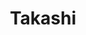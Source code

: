 ---
layout: place
title: Takashi
permalink: /utah/salt-lake-city/takashi.html
stateAbbr: UT
stateName: Utah
cityName: Salt Lake City
seo:
  type: restaurant
  links: http://takashisushi.com/
place_id: ChIJySRBGhD1UocRvck4jYN0_jA
photos:
  - name: >-
      places/ChIJySRBGhD1UocRvck4jYN0_jA/photos/AeeoHcKw0jXiKzoVBypYkhiWkSUkBfPJGpQtxnc9dATtnwEmBeIDGOYYyPyTAWhEd2a8vgEIr1LSzBpjSYw_NszWrTDmGwZ2C9eiZR9X7A2pzienFm3kYCTTTlinOPijZXO-9KCOyj4Fi2DpzBZ9NlshhztE1--jq7_wV0C7WOZq3Kbkz0yZQPOV3BZ7co10YOeGVR77vksEeUrGinMDTYOjFBq_4rjgSxDq0NM6wYdHPbVeNxQq4fkfqMbEAFf_7EnED6J8-2tpJiPANrMtnHy8qldhCGqWBK0zv1BiMuA9XKIbua4K48f1Vmc1DlBCarEkxA2E5FzSTzx3zkT8lIhCFVY9avIFYeMfK5OAjea8gR9FlcC3oGpoZaJuM0Or-HhMvXUPTxF0SNJFOyKVYrVMy7eGxxXM9cGsAPSNqLjOiI_h8E1T
    widthPx: 4032
    heightPx: 2268
    authorAttributions:
      - displayName: paolo polizzy
        uri: https://maps.google.com/maps/contrib/113539442713372936191
        photoUri: >-
          https://lh3.googleusercontent.com/a-/ALV-UjXC1XmQ3hnMBQbI3TATtHz0TnM_HEGH3DjkqNTuR8fbFcuvjL8v7Q=s100-p-k-no-mo
    flagContentUri: >-
      https://www.google.com/local/imagery/report/?cb_client=maps_api_places.places_api&image_key=!1e10!2sCIHM0ogKEICAgICE4NLo4wE&hl=en-US
    googleMapsUri: >-
      https://www.google.com/maps/place//data=!3m4!1e2!3m2!1sCIHM0ogKEICAgICE4NLo4wE!2e10!4m2!3m1!1s0x8752f5101a4124c9:0x30fe74838d38c9bd
  - name: >-
      places/ChIJySRBGhD1UocRvck4jYN0_jA/photos/AeeoHcK8gnUkfd7OS8TibNFNNbUBC5acKyJwQq-7RoRyVyS6SQpH943u-Ur6oieWwMATK4cgS2PaTnjddHFcNx2HB1iA9rMJ6GbzS2rb5LyQ6sPgVcmEgCuHz0J1-xZRdUkiWUrrGfjB1yuFV5FLGUEcMDhBgTfDpyoSV4x0LDCcS_djVwrnPCE3tMJ24B9eScnvHE-_uoj0_GDWGXd_T6rzuysAZNWrYf4CyKrL1TuhurcAJokVIAgsa11tUfmoHbneCUyqZVCmOnjYpWLyfu7nPVM-IVICKrCm0z-VkwVzTyW6ejasZ05p_Ip8NfhaOH0-Ke7oZ4pbFpWAKgp9FIjcY2SYIFNkRsInyjMKZ5hmDDfLyNC20fgs5toxDBJqP2r3hU2luPWCteWdjmMws2fKpdVkCGGIZnY7POplZOhwev-0uNQ
    widthPx: 4032
    heightPx: 3024
    authorAttributions:
      - displayName: Courtney Haueter (Paperelli)
        uri: https://maps.google.com/maps/contrib/109926194020683655408
        photoUri: >-
          https://lh3.googleusercontent.com/a-/ALV-UjWK4ngdolByL5v4ZZHUyn_qJ4UX83-owFLwgov_fxdOQRAmDDT2iQ=s100-p-k-no-mo
    flagContentUri: >-
      https://www.google.com/local/imagery/report/?cb_client=maps_api_places.places_api&image_key=!1e10!2sCIHM0ogKEICAgID4ycbvgwE&hl=en-US
    googleMapsUri: >-
      https://www.google.com/maps/place//data=!3m4!1e2!3m2!1sCIHM0ogKEICAgID4ycbvgwE!2e10!4m2!3m1!1s0x8752f5101a4124c9:0x30fe74838d38c9bd
  - name: >-
      places/ChIJySRBGhD1UocRvck4jYN0_jA/photos/AeeoHcLmpDS-FJOQY5r8aPQr7jZaQWU_x4Ak97VSwXvak1HrM6PGzSSNt0dBEnc_qaLw0hiazIR_ZOGdQHXYWPfaXl46wS_ibd19jj7f9RnPvktvMD9fAMMygpu1V5h8PSj2JH6QjTvrVBuWUllpnZa2weEX8WnLhMIxOBnZLtBM4oyV2p3V2jtqUqHC1xIu_CKh4UYLUPAcOSDrjr0c-OsyaC0HCedVEDeu0GglmaUG7N-EO8YRU25td1m3NCROPMQJAM1P3t8ZEAldO0Q02RYA0iGRCZE0heKJ4Gh61oLX-6HWMvptAMhkWgim1Qz93uum7h5MoU9wOWxA-RocR4zEpJ0kchpYUttmCO7nDXfJjmSqry3xAlua5HnWchLp_7QI1ETTnRW9xS1yC_BBaBE8rzcQNQDmi0MR18KPTR2-Jvk
    widthPx: 3600
    heightPx: 4800
    authorAttributions:
      - displayName: d o
        uri: https://maps.google.com/maps/contrib/101449615754420452047
        photoUri: >-
          https://lh3.googleusercontent.com/a/ACg8ocIN0WZHUR6faMhdsdd_1elPq88MEzcX8sxMuRDZwnCEpDsM_A=s100-p-k-no-mo
    flagContentUri: >-
      https://www.google.com/local/imagery/report/?cb_client=maps_api_places.places_api&image_key=!1e10!2sCIHM0ogKEICAgMCo2bXnMQ&hl=en-US
    googleMapsUri: >-
      https://www.google.com/maps/place//data=!3m4!1e2!3m2!1sCIHM0ogKEICAgMCo2bXnMQ!2e10!4m2!3m1!1s0x8752f5101a4124c9:0x30fe74838d38c9bd
  - name: >-
      places/ChIJySRBGhD1UocRvck4jYN0_jA/photos/AeeoHcK1wvI5lQSfy1_ycsGqrdcMsPxcM4TChxekuuUlFmzN8bEREwKaPRrcwy9G6fU0ZcKWbG1VyZt9p8kp8ZWDTMIUq6dzQ_wQW8REyemWgVCVi9VHTm1cQZ5i3WtFZoZ-K2RWWPgKEpdgUDdTO8R6tKWc5kSR2vOaS9ZEw-ixCLy-u1qZjI0oalmqSh368RfyHMJdvpIw76JLONOrXjgl8dc4RIIK4lZp9Z71hs31qii0DkbB1TuPrfHr9LxZzAvh7DXz_JP8nJBd08HmLQmd9BCVzn3GMGFB9vfngsvvPhQoimW-cjUS65bYgZsIZ8Yzm-YV5Lx44NfYIM4-fs4rOMtreSZWp7be0rwGTI6-4okUQjVBP-JrBBYrcsNfZYAbWIlZ7DBz5Sxegf72WUWrybQG0YFZwRug-ls6ETCl1aHV8eR8
    widthPx: 3000
    heightPx: 3063
    authorAttributions:
      - displayName: Aaron Kamnetz
        uri: https://maps.google.com/maps/contrib/114374676326458873650
        photoUri: >-
          https://lh3.googleusercontent.com/a-/ALV-UjUiVrtomg1Ceh1WrOs7PmSOuv_euMZbzPmshO-HWz2c1BeUe8Tx=s100-p-k-no-mo
    flagContentUri: >-
      https://www.google.com/local/imagery/report/?cb_client=maps_api_places.places_api&image_key=!1e10!2sCIHM0ogKEICAgIC_hMqE3QE&hl=en-US
    googleMapsUri: >-
      https://www.google.com/maps/place//data=!3m4!1e2!3m2!1sCIHM0ogKEICAgIC_hMqE3QE!2e10!4m2!3m1!1s0x8752f5101a4124c9:0x30fe74838d38c9bd
  - name: >-
      places/ChIJySRBGhD1UocRvck4jYN0_jA/photos/AeeoHcLWRJe3e4iGuoO5bRQ71SeGFBEz0KyC4ANUb14LS46UGzkUMD0BBpBlTpOErlfzrJ966OschxkAIFp5FmCpK8ZpOv4oaZz3388ovnE5-P3py-koeOVdzcMArsaP0i8-gckWVkOKXIdwQTCqHWVGNGNGkYrNRHhz_tgC5mBzJqUuTl99ohDG1w7wcvd8G_IkU6F_T2COjFUyYnmDrnr0rwlt_aVWJtQhJlsDXlzL4ZxUC28FKaKdT4KHai7J4obN7GTmtdRFsH1GMkHGKm71rdkL17-ZAG900PXiFzj96HMwKsrnQUJTYntjJUozNAPRU3Hl0MmzTJmKXIf5_Z7HA3vbim8epH3wqmoH5gctaCG88LbFdPsecNOajS0cP4kuDwZBwoMmwbzLu9DGHwPPaxLyH41Yt_iAG8NjyslPt9uzOQ
    widthPx: 4032
    heightPx: 3024
    authorAttributions:
      - displayName: Jason Seeking
        uri: https://maps.google.com/maps/contrib/114486047944476167426
        photoUri: >-
          https://lh3.googleusercontent.com/a-/ALV-UjWM-CGKs1-0Qv_1BivSzFhow9pDSIs7wlMr413VPbM7cJj_kvER=s100-p-k-no-mo
    flagContentUri: >-
      https://www.google.com/local/imagery/report/?cb_client=maps_api_places.places_api&image_key=!1e10!2sCIHM0ogKEICAgIDby_GASA&hl=en-US
    googleMapsUri: >-
      https://www.google.com/maps/place//data=!3m4!1e2!3m2!1sCIHM0ogKEICAgIDby_GASA!2e10!4m2!3m1!1s0x8752f5101a4124c9:0x30fe74838d38c9bd
  - name: >-
      places/ChIJySRBGhD1UocRvck4jYN0_jA/photos/AeeoHcIWOG9uaXM09GVTMRaWjSPSspa1vpE8Jx4OZ-SpjnYyvkbuQ5PXnsfp9eYlwvtIjOUP0WmlOHIeh9H16y4toprvcSn4itnjZ9Fl3NQ76F_JTQYdNJug6vwim3DnOEEJZcaC9gylS1n-FO3pypH6Bik50qwX5uZcOc9dHGY3uDADKtpFGHUhLuuEOFvHvDvali32tyTRSjMX2xHwhZwx2mqdWbMCfDtVBrG9oKveNcTJRa5jQ2gKE7-f14pRvaAyPgpSQzuwY6vz_0gXyo_P1LGDHq3j45bSk9NtuogaCUKM45DITDbVK_YzIU8oVzMFhhlL1vvoSA9U5n5rJ3u17Fok0Meko_zn-1Ta1Uvv8pa0pdwrMZdMbfXEzPmjvJAVy-ZB3cY-jZJ82w0H-eGq-DaxY-SKj5yH7PBWf--geEyyJDs
    widthPx: 3024
    heightPx: 4032
    authorAttributions:
      - displayName: Jimi Mark
        uri: https://maps.google.com/maps/contrib/105483476580994938314
        photoUri: >-
          https://lh3.googleusercontent.com/a/ACg8ocKx_KmxNVzGsg_lLFI4VquNXsRgCBOrgFko9daeuQHOMiZcByA=s100-p-k-no-mo
    flagContentUri: >-
      https://www.google.com/local/imagery/report/?cb_client=maps_api_places.places_api&image_key=!1e10!2sCIHM0ogKEICAgIDnlaiE0QE&hl=en-US
    googleMapsUri: >-
      https://www.google.com/maps/place//data=!3m4!1e2!3m2!1sCIHM0ogKEICAgIDnlaiE0QE!2e10!4m2!3m1!1s0x8752f5101a4124c9:0x30fe74838d38c9bd
  - name: >-
      places/ChIJySRBGhD1UocRvck4jYN0_jA/photos/AeeoHcKRbGIsXYDBQ-MV5tTQjH-SIkpH0qEpdhw4ODkhSRyys-AeWgPJw2PjLerPVu2s2OGeg1kTVZEDFS0aa3nI809lTHVfJc4748CtDttdAObZq8OV4xetNQW2dqiv4B2Z4TScSBMKGZZYL0uyqXCDbWMo7eXb_OkHsqHAeS5_p6ahvApDJzC5rcsGxzTDyk5XSK04ViAR8CpRKB18FcMaJEvIAHLxZ67-T7jfv6Wy7v3FOK8_ucEf8DXLvuUSTbF11NIOB59uVzZXrydoxkTZ9dps4iIsRXAku7ZOuFutp7AC5U7uupSeJzXzFXhsatgzvGu2Gr6TH49LN7MoEYJoV1Fm_w65jUchv6u3GdMt2svqECp7nrAs06H1K4P3QjF8axzb-MopCz8stiQb0Huz5RLCk22Rzd0fFUSKHA50QVWW-g
    widthPx: 3024
    heightPx: 4032
    authorAttributions:
      - displayName: Patricia Zavala
        uri: https://maps.google.com/maps/contrib/113969574628766813293
        photoUri: >-
          https://lh3.googleusercontent.com/a-/ALV-UjXAMM50ifOySwA_aDLql7XbY70AnAWK3OPH2SEzseyTMGnfsoXD=s100-p-k-no-mo
    flagContentUri: >-
      https://www.google.com/local/imagery/report/?cb_client=maps_api_places.places_api&image_key=!1e10!2sCIHM0ogKEICAgIC7tfnTOg&hl=en-US
    googleMapsUri: >-
      https://www.google.com/maps/place//data=!3m4!1e2!3m2!1sCIHM0ogKEICAgIC7tfnTOg!2e10!4m2!3m1!1s0x8752f5101a4124c9:0x30fe74838d38c9bd
  - name: >-
      places/ChIJySRBGhD1UocRvck4jYN0_jA/photos/AeeoHcJDlmsX_D8TzVzPIGKJ1wwz1d9BBsDQ4NaVNvHfwA_kbDSqcPmhMlrFSRcVgOng53CDsyC1XlU6K7ory36BWihiq_TyAgJymGBbWUzWVSuAXQ3WpLMkFfacloHZVoxWMxvbi_ZL8CsLJn7QX6I-NdlyT9ZFgl_VrbMEl_xW6lVB2rxtBHniYsq0nqF3R0TCHq-tLf7yxrdYk18v6gR3sgQQhc12yJBIdSfW_4xnVq4hf4jw9wPndjaVqswJYUBahCKpCdMzs3N2nEpAnzghOebsgMK6WV5k9PmZ9E6koM5YqwKvgAQ7zc5FqdLSwL_s3EL-yQvVjfX97FTiYEZEqc09ScbmzIMCnFnCh6DNKn0HJ73bnNDo55LnuNQ4qVrxAKMfTPXaTAaFFVXRb5tcVsaLw8XMlymqYYhDZRmNp_nnN26B
    widthPx: 2250
    heightPx: 2252
    authorAttributions:
      - displayName: Ziyuan Wang
        uri: https://maps.google.com/maps/contrib/111820666023498289176
        photoUri: >-
          https://lh3.googleusercontent.com/a/ACg8ocLVu9T59svkArIRbirTGGys8qpKgeyr7FcZykI1LxhXnUBjQA=s100-p-k-no-mo
    flagContentUri: >-
      https://www.google.com/local/imagery/report/?cb_client=maps_api_places.places_api&image_key=!1e10!2sCIHM0ogKEICAgIC1oa2MxAE&hl=en-US
    googleMapsUri: >-
      https://www.google.com/maps/place//data=!3m4!1e2!3m2!1sCIHM0ogKEICAgIC1oa2MxAE!2e10!4m2!3m1!1s0x8752f5101a4124c9:0x30fe74838d38c9bd
  - name: >-
      places/ChIJySRBGhD1UocRvck4jYN0_jA/photos/AeeoHcLojt-ll_mGUFeB1TLSuldFzkW9SnlxQzL4wm4-ycxDTFkHDYzb5cW1sw778ryhOO5uMRt4AMV1DT9Nm8whRVDcySOSNlqw3Y-lJ3lP_0VYuKug60k4JFs4UBWWVgnuAYqrdOezGkaDvNfcx16s_QtyFFgfndX1ebxOUJCx4KrGVUBVSqXW7OepyzdLZns8sG1CBo1XsCCG8aMQbC-QSJ6P9rDyzMxk2fYe3-fqa3ldwXOlJ-Nt5sgUGuJuHHjM6brP0TQpeHmKaBDBKAIpCbFKuX0sryN0voyIDSmv6UY3okYssRIEHovwydp-6ijvLhv84NBN894POm4Zi6AYKRZiaW-Uj95rysddFcG7zvS6-W1fyjhcm7sgFZ3xzl5NJimb2Fsq4Iz9x6OApdkaM6FwuBvYh5IwM8ibaxBqa1M1OA
    widthPx: 4032
    heightPx: 2268
    authorAttributions:
      - displayName: Andrea Nava
        uri: https://maps.google.com/maps/contrib/109967952370306001483
        photoUri: >-
          https://lh3.googleusercontent.com/a-/ALV-UjUJ_FKP_gnJrqr-JxkDbJmkyREy7-vNVITQgUtJuNCdAxdr6EOF=s100-p-k-no-mo
    flagContentUri: >-
      https://www.google.com/local/imagery/report/?cb_client=maps_api_places.places_api&image_key=!1e10!2sCIHM0ogKEICAgICX2L32JA&hl=en-US
    googleMapsUri: >-
      https://www.google.com/maps/place//data=!3m4!1e2!3m2!1sCIHM0ogKEICAgICX2L32JA!2e10!4m2!3m1!1s0x8752f5101a4124c9:0x30fe74838d38c9bd
  - name: >-
      places/ChIJySRBGhD1UocRvck4jYN0_jA/photos/AeeoHcIl5GOYnCjW_LQGlVPRoMN3sy9P2vMghH2y0guxcxbrTjNGFr-bOMxpv8APZ8LS5qUFs45sOHNNncKWNE8N43WJ2YkBjJV7G_ERoWgQBgrxb58XF2qhF54HKop_EIxfSjMmZq8tIsOi1ypilFqRYMPf2cAybqTqxUB3Kdeno8lmnvCZIpKm4JkY8awXFo3Se-QAKXWeXPXq-i147t3vLndGwP7qvZSgnSVLY0GMMF2DeMgeI3AWoi2jae9qOOrAOl-TBRpuhstkaHCT-VaR1evnOGnOhg6Wx6PtgzwpbfzIjCPiTiU0s81RCiGPOzMV9F7v6wWSEIfP81-5lnR7iv8bEK8bD6jis5NUI7lhyx97pIk7rQ1Fn5xOmKSz9v-7TUf4BbONGIYJDI2iBAv-2GDfQMG5ZWuU1rzxPFigdBt29w
    widthPx: 3024
    heightPx: 4032
    authorAttributions:
      - displayName: Michelle Chen
        uri: https://maps.google.com/maps/contrib/110200458743737832135
        photoUri: >-
          https://lh3.googleusercontent.com/a/ACg8ocK_JGWPijH4M1FleUUxIzvnndW6DdYxeLbQ_QSOyYYzpiHY6s0=s100-p-k-no-mo
    flagContentUri: >-
      https://www.google.com/local/imagery/report/?cb_client=maps_api_places.places_api&image_key=!1e10!2sCIHM0ogKEICAgICfw8OeJw&hl=en-US
    googleMapsUri: >-
      https://www.google.com/maps/place//data=!3m4!1e2!3m2!1sCIHM0ogKEICAgICfw8OeJw!2e10!4m2!3m1!1s0x8752f5101a4124c9:0x30fe74838d38c9bd
address: 18 W Market St, Salt Lake City, UT 84101, USA
street: 18 W Market St
city: Salt Lake City
state: UT
zip: '84101'
country: USA
neighborhood: Rio Grande
latitude: '40.761832'
longitude: '-111.891870'
accessibility_options:
  wheelchairAccessibleParking: true
  wheelchairAccessibleEntrance: true
  wheelchairAccessibleRestroom: true
  wheelchairAccessibleSeating: true
business_status: OPERATIONAL
name: Takashi
google_maps_links:
  directionsUri: >-
    https://www.google.com/maps/dir//''/data=!4m7!4m6!1m1!4e2!1m2!1m1!1s0x8752f5101a4124c9:0x30fe74838d38c9bd!3e0
  placeUri: https://maps.google.com/?cid=3530387266263894461
  writeAReviewUri: >-
    https://www.google.com/maps/place//data=!4m3!3m2!1s0x8752f5101a4124c9:0x30fe74838d38c9bd!12e1
  reviewsUri: >-
    https://www.google.com/maps/place//data=!4m4!3m3!1s0x8752f5101a4124c9:0x30fe74838d38c9bd!9m1!1b1
  photosUri: >-
    https://www.google.com/maps/place//data=!4m3!3m2!1s0x8752f5101a4124c9:0x30fe74838d38c9bd!10e5
primary_type: Japanese Restaurant
opening_hours:
  openNow: false
  periods:
    - open:
        day: 1
        hour: 11
        minute: 30
      close:
        day: 1
        hour: 14
        minute: 0
    - open:
        day: 1
        hour: 17
        minute: 30
      close:
        day: 1
        hour: 22
        minute: 0
    - open:
        day: 2
        hour: 11
        minute: 30
      close:
        day: 2
        hour: 14
        minute: 0
    - open:
        day: 2
        hour: 17
        minute: 30
      close:
        day: 2
        hour: 22
        minute: 0
    - open:
        day: 3
        hour: 11
        minute: 30
      close:
        day: 3
        hour: 14
        minute: 0
    - open:
        day: 3
        hour: 17
        minute: 30
      close:
        day: 3
        hour: 22
        minute: 0
    - open:
        day: 4
        hour: 11
        minute: 30
      close:
        day: 4
        hour: 14
        minute: 0
    - open:
        day: 4
        hour: 17
        minute: 30
      close:
        day: 4
        hour: 22
        minute: 0
    - open:
        day: 5
        hour: 11
        minute: 30
      close:
        day: 5
        hour: 14
        minute: 0
    - open:
        day: 5
        hour: 17
        minute: 30
      close:
        day: 5
        hour: 22
        minute: 0
    - open:
        day: 6
        hour: 17
        minute: 0
      close:
        day: 6
        hour: 22
        minute: 0
  weekdayDescriptions:
    - 'Monday: 11:30 AM – 2:00 PM, 5:30 – 10:00 PM'
    - 'Tuesday: 11:30 AM – 2:00 PM, 5:30 – 10:00 PM'
    - 'Wednesday: 11:30 AM – 2:00 PM, 5:30 – 10:00 PM'
    - 'Thursday: 11:30 AM – 2:00 PM, 5:30 – 10:00 PM'
    - 'Friday: 11:30 AM – 2:00 PM, 5:30 – 10:00 PM'
    - 'Saturday: 5:00 – 10:00 PM'
    - 'Sunday: Closed'
  nextOpenTime: '2025-05-03T23:00:00Z'
secondary_opening_hours:
  regular:
    weekdayDescriptions: null
    type: null
  current:
    weekdayDescriptions: null
    type: null
phone: (801) 519-9595
price_level: PRICE_LEVEL_MODERATE
price_range: $50 &ndash; $100
rating: '4.6'
rating_count: 3008
website: http://takashisushi.com/
description: >-
  Discover Takashi in Salt Lake City, UT$$$Takashi in Salt Lake City, UT, stands
  out as a premier Japanese restaurant offering an upscale dining experience
  centered around fresh sushi and traditional flavors. The spot features a
  contemporary atmosphere with a focus on signature rolls, sashimi, and a
  thoughtfully curated selection of sake, making it a go-to for those seeking
  authentic Japanese cuisine. Accessibility is a key highlight, with options
  like wheelchair-friendly entrances and seating that ensure everyone can enjoy
  the meal comfortably. Diners appreciate the variety of dishes that blend
  classic techniques with creative presentations, all served in a setting that
  elevates the overall enjoyment. Whether you're exploring sushi restaurants in
  the area, this establishment delivers a refined yet approachable vibe that
  captures the essence of Japanese dining.
generative_summary: >-
  Discover Takashi in Salt Lake City, UT$$$Takashi in Salt Lake City, UT, stands
  out as a premier Japanese restaurant offering an upscale dining experience
  centered around fresh sushi and traditional flavors. The spot features a
  contemporary atmosphere with a focus on signature rolls, sashimi, and a
  thoughtfully curated selection of sake, making it a go-to for those seeking
  authentic Japanese cuisine. Accessibility is a key highlight, with options
  like wheelchair-friendly entrances and seating that ensure everyone can enjoy
  the meal comfortably. Diners appreciate the variety of dishes that blend
  classic techniques with creative presentations, all served in a setting that
  elevates the overall enjoyment. Whether you're exploring sushi restaurants in
  the area, this establishment delivers a refined yet approachable vibe that
  captures the essence of Japanese dining.
generative_disclosure: Summarized by AI using the Grok-3-Mini model.
reviews:
  - name: >-
      places/ChIJySRBGhD1UocRvck4jYN0_jA/reviews/ChZDSUhNMG9nS0VJQ0FnTUNvMmJYbkVREAE
    relativePublishTimeDescription: 2 weeks ago
    rating: 5
    text:
      text: "If you’re serious about sushi in SLC, Takashi is the spot—but get there before they open if you want to make the first seating. It fills up fast for a reason.\n\nWe started with the pear salad, which had great flavor and texture. The pickled pear had a subtle, addictive tang I couldn’t quite place, and the mix of greens, seeds, and creamy cheese hit all the right notes.\n\nCalamari came out as a massive portion. The dipping sauce carried the dish—calamari was decent, not super flavorful on its own but fried well and not greasy.\n\nFried oysters were visually stunning, served in-shell. Crunchy and clean, though I’ve had better. Still solid.\n\nEdamame dumplings were the best appetizer by far. Super rich broth, great texture, and savory flavor in every bite—don’t skip these.\n\nThe steak with vegetable tempura was beautifully cooked and plated. Steak was juicy and flavorful, and the tempura (especially the portobello) was crisp and not overly oily.\n\nNow the sushi—fresh across the board. Favorites:\n•\tSquid, bonito, mirugai, masaba were the standouts.\n•\tUni was sweet and creamy.\n•\tAlso enjoyed: chutoro, iwashi, razor clam, amaebi—all fresh and handled well.\n\nOur server was fantastic—welcoming, attentive, and made sure we were taken care of throughout the meal. The sake recommendation she gave us paired really well with the nigiri. Only suggestion: it would be great if the larger bottles of sake came with a chilled bucket to keep it cool through the meal.\n\nTop-tier experience overall. Can’t wait to go back."
      languageCode: en
    originalText:
      text: "If you’re serious about sushi in SLC, Takashi is the spot—but get there before they open if you want to make the first seating. It fills up fast for a reason.\n\nWe started with the pear salad, which had great flavor and texture. The pickled pear had a subtle, addictive tang I couldn’t quite place, and the mix of greens, seeds, and creamy cheese hit all the right notes.\n\nCalamari came out as a massive portion. The dipping sauce carried the dish—calamari was decent, not super flavorful on its own but fried well and not greasy.\n\nFried oysters were visually stunning, served in-shell. Crunchy and clean, though I’ve had better. Still solid.\n\nEdamame dumplings were the best appetizer by far. Super rich broth, great texture, and savory flavor in every bite—don’t skip these.\n\nThe steak with vegetable tempura was beautifully cooked and plated. Steak was juicy and flavorful, and the tempura (especially the portobello) was crisp and not overly oily.\n\nNow the sushi—fresh across the board. Favorites:\n•\tSquid, bonito, mirugai, masaba were the standouts.\n•\tUni was sweet and creamy.\n•\tAlso enjoyed: chutoro, iwashi, razor clam, amaebi—all fresh and handled well.\n\nOur server was fantastic—welcoming, attentive, and made sure we were taken care of throughout the meal. The sake recommendation she gave us paired really well with the nigiri. Only suggestion: it would be great if the larger bottles of sake came with a chilled bucket to keep it cool through the meal.\n\nTop-tier experience overall. Can’t wait to go back."
      languageCode: en
    authorAttribution:
      displayName: d o
      uri: https://www.google.com/maps/contrib/101449615754420452047/reviews
      photoUri: >-
        https://lh3.googleusercontent.com/a/ACg8ocIN0WZHUR6faMhdsdd_1elPq88MEzcX8sxMuRDZwnCEpDsM_A=s128-c0x00000000-cc-rp-mo-ba3
    publishTime: '2025-04-18T10:34:39.092763Z'
    flagContentUri: >-
      https://www.google.com/local/review/rap/report?postId=ChZDSUhNMG9nS0VJQ0FnTUNvMmJYbkVREAE&d=17924085&t=1
    googleMapsUri: >-
      https://www.google.com/maps/reviews/data=!4m6!14m5!1m4!2m3!1sChZDSUhNMG9nS0VJQ0FnTUNvMmJYbkVREAE!2m1!1s0x8752f5101a4124c9:0x30fe74838d38c9bd
  - name: >-
      places/ChIJySRBGhD1UocRvck4jYN0_jA/reviews/ChdDSUhNMG9nS0VJQ0FnTURRNy1uNHJnRRAB
    relativePublishTimeDescription: a month ago
    rating: 5
    text:
      text: >-
        Let me start with Aaron, Tony, and Zach, made this a wonderful dining
        experience. Personable and attentive, with knowledge and a passion for
        their work. All our food was delicious. Asian cesear, tempura vegetables
        sushi of all types and even the mango mousse to finish it off. I
        recommend sitting at the bar as it provides a very different experience.
        Limited seating for such a popular place leads to lines and waits so
        arrive early, stand in the line and give this place a shot.
      languageCode: en
    originalText:
      text: >-
        Let me start with Aaron, Tony, and Zach, made this a wonderful dining
        experience. Personable and attentive, with knowledge and a passion for
        their work. All our food was delicious. Asian cesear, tempura vegetables
        sushi of all types and even the mango mousse to finish it off. I
        recommend sitting at the bar as it provides a very different experience.
        Limited seating for such a popular place leads to lines and waits so
        arrive early, stand in the line and give this place a shot.
      languageCode: en
    authorAttribution:
      displayName: Looking To Get Lost
      uri: https://www.google.com/maps/contrib/116768778149572846652/reviews
      photoUri: >-
        https://lh3.googleusercontent.com/a/ACg8ocIvGDl4f7bqphcWECZRpVj82xUoBxfGCr1Fi6YNEpMwDV12Nw=s128-c0x00000000-cc-rp-mo-ba6
    publishTime: '2025-03-27T01:41:04.461463Z'
    flagContentUri: >-
      https://www.google.com/local/review/rap/report?postId=ChdDSUhNMG9nS0VJQ0FnTURRNy1uNHJnRRAB&d=17924085&t=1
    googleMapsUri: >-
      https://www.google.com/maps/reviews/data=!4m6!14m5!1m4!2m3!1sChdDSUhNMG9nS0VJQ0FnTURRNy1uNHJnRRAB!2m1!1s0x8752f5101a4124c9:0x30fe74838d38c9bd
  - name: >-
      places/ChIJySRBGhD1UocRvck4jYN0_jA/reviews/ChZDSUhNMG9nS0VJQ0FnTURndEt5YUlBEAE
    relativePublishTimeDescription: 2 months ago
    rating: 5
    text:
      text: >-
        Unbelievably superb! My only complaint? I can’t come here every single
        day. Everything about this place is exceptional. The only thing on the
        menu you won’t like is… well, nothing—if you know what I mean.


        Service? Once again, unbelievably superb. Emily was our waitress, and we
        rolled in eight deep—yet she didn’t miss a single beat, down to the
        toothpicks. The communication amongst the staff was on another level.

        You can tell when a place is well-run, and this is a perfect example.
        When I made a request from my waitress, it didn’t get lost in
        translation. Instead of playing the usual game of “Who ordered this?” my
        request came straight to me. From a third party. Wow.


        Superb in every way.


        Bring your friends for a very nice dinner out!


        A parent's birthday or any other occasion will be special.


        Don't forget to ask for Emily@
      languageCode: en
    originalText:
      text: >-
        Unbelievably superb! My only complaint? I can’t come here every single
        day. Everything about this place is exceptional. The only thing on the
        menu you won’t like is… well, nothing—if you know what I mean.


        Service? Once again, unbelievably superb. Emily was our waitress, and we
        rolled in eight deep—yet she didn’t miss a single beat, down to the
        toothpicks. The communication amongst the staff was on another level.

        You can tell when a place is well-run, and this is a perfect example.
        When I made a request from my waitress, it didn’t get lost in
        translation. Instead of playing the usual game of “Who ordered this?” my
        request came straight to me. From a third party. Wow.


        Superb in every way.


        Bring your friends for a very nice dinner out!


        A parent's birthday or any other occasion will be special.


        Don't forget to ask for Emily@
      languageCode: en
    authorAttribution:
      displayName: Gilbert rodriguez
      uri: https://www.google.com/maps/contrib/104103628676551718577/reviews
      photoUri: >-
        https://lh3.googleusercontent.com/a-/ALV-UjXj-lL-JA-JTEk-TUy8TtPXjcQ19OQQN8s8K6ZAQ_vuvrZWY7uD9Q=s128-c0x00000000-cc-rp-mo-ba4
    publishTime: '2025-02-22T21:45:30.919102Z'
    flagContentUri: >-
      https://www.google.com/local/review/rap/report?postId=ChZDSUhNMG9nS0VJQ0FnTURndEt5YUlBEAE&d=17924085&t=1
    googleMapsUri: >-
      https://www.google.com/maps/reviews/data=!4m6!14m5!1m4!2m3!1sChZDSUhNMG9nS0VJQ0FnTURndEt5YUlBEAE!2m1!1s0x8752f5101a4124c9:0x30fe74838d38c9bd
  - name: >-
      places/ChIJySRBGhD1UocRvck4jYN0_jA/reviews/ChZDSUhNMG9nS0VJQ0FnTURRem9YUURREAE
    relativePublishTimeDescription: a month ago
    rating: 4
    text:
      text: >-
        We wanted sushi and heard this was the best place. It's a fun location
        with a cool vibe. We had three rolls, Black Magic Woman, Strawberry
        Fields and Ramon. I liked them best in that order. Ramon I would not
        order again, it was just kind of bland, but the other two rolls were
        great!
      languageCode: en
    originalText:
      text: >-
        We wanted sushi and heard this was the best place. It's a fun location
        with a cool vibe. We had three rolls, Black Magic Woman, Strawberry
        Fields and Ramon. I liked them best in that order. Ramon I would not
        order again, it was just kind of bland, but the other two rolls were
        great!
      languageCode: en
    authorAttribution:
      displayName: Jeremy Moyes
      uri: https://www.google.com/maps/contrib/118100916334034795253/reviews
      photoUri: >-
        https://lh3.googleusercontent.com/a-/ALV-UjWKyV_CqGTskai_sFsPdXmOr4z6UINZK9fI9M2iY09Ti23GhwbI2w=s128-c0x00000000-cc-rp-mo-ba5
    publishTime: '2025-03-11T03:59:30.778604Z'
    flagContentUri: >-
      https://www.google.com/local/review/rap/report?postId=ChZDSUhNMG9nS0VJQ0FnTURRem9YUURREAE&d=17924085&t=1
    googleMapsUri: >-
      https://www.google.com/maps/reviews/data=!4m6!14m5!1m4!2m3!1sChZDSUhNMG9nS0VJQ0FnTURRem9YUURREAE!2m1!1s0x8752f5101a4124c9:0x30fe74838d38c9bd
  - name: >-
      places/ChIJySRBGhD1UocRvck4jYN0_jA/reviews/ChZDSUhNMG9nS0VJQ0FnTUN3MU9HaVZnEAE
    relativePublishTimeDescription: a month ago
    rating: 5
    text:
      text: >-
        We love the vibe and the food. It's one of the more expensive sushi
        places in the valley but with good reason. The quality is fantastic.


        While we enjoyed each roll we ordered, we especially liked the Black
        Magic Woman.


        The Candy Cap Pana Cotta for dessert was delicious as well.
      languageCode: en
    originalText:
      text: >-
        We love the vibe and the food. It's one of the more expensive sushi
        places in the valley but with good reason. The quality is fantastic.


        While we enjoyed each roll we ordered, we especially liked the Black
        Magic Woman.


        The Candy Cap Pana Cotta for dessert was delicious as well.
      languageCode: en
    authorAttribution:
      displayName: Kait B
      uri: https://www.google.com/maps/contrib/102838033432265676654/reviews
      photoUri: >-
        https://lh3.googleusercontent.com/a-/ALV-UjWg6-6MHiG3olk_iqd9yALJ-Zsu73C2wUFTIKuqgFRTRtypSxXRpA=s128-c0x00000000-cc-rp-mo-ba5
    publishTime: '2025-03-16T21:21:53.026446Z'
    flagContentUri: >-
      https://www.google.com/local/review/rap/report?postId=ChZDSUhNMG9nS0VJQ0FnTUN3MU9HaVZnEAE&d=17924085&t=1
    googleMapsUri: >-
      https://www.google.com/maps/reviews/data=!4m6!14m5!1m4!2m3!1sChZDSUhNMG9nS0VJQ0FnTUN3MU9HaVZnEAE!2m1!1s0x8752f5101a4124c9:0x30fe74838d38c9bd
review_summary: >-
  What Customers Are Buzzing About$$$Folks often rave about the fresh and
  flavorful sushi at this spot, with standout rolls and nigiri that keep people
  coming back for more. Many highlight the excellent service and lively
  atmosphere, noting how attentive staff make the experience feel welcoming and
  seamless from start to finish. While most dishes score high marks for quality
  and taste, a few mention that some options might not hit the spot for
  everyone, like certain rolls that come off as milder than expected. Overall,
  it's praised as a solid choice for groups or special occasions, with unique
  cocktails and appetizers adding to the fun vibe. If you're on the hunt for
  top-rated sushi places nearby, this one delivers a consistently enjoyable meal
  that's worth the visit.
review_disclosure: Summarized by AI using the Grok-3-Mini model.
parking_options:
  paidParkingLot: true
  paidStreetParking: true
payment_options:
  acceptsCreditCards: true
  acceptsDebitCards: true
  acceptsCashOnly: false
allow_dogs: null
curbside_pickup: null
delivery: true
dine_in: true
good_for_children: false
good_for_groups: true
good_for_sports: false
live_music: false
menu_for_children: false
outdoor_seating: false
reservable: true
restroom: true
serves_beer: true
serves_breakfast: false
serves_brunch: false
serves_cocktails: true
serves_coffee: null
serves_dinner: true
serves_dessert: true
serves_lunch: true
serves_vegetarian_food: true
serves_wine: true
takeout: true
update_category: atmosphere
places_description: >-
  Japanese eatery & sushi bar featuring signature rolls & a big sake list in
  hip, contemporary digs.

---